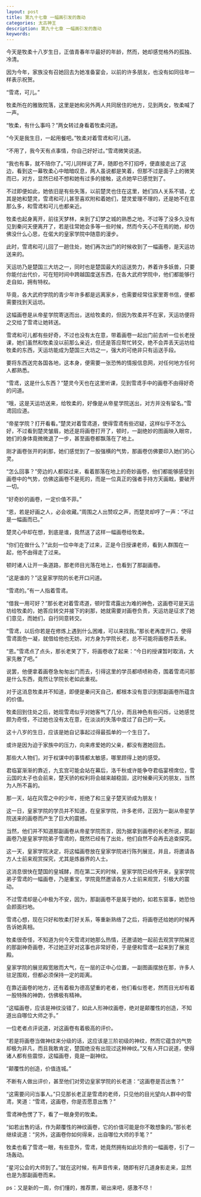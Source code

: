 ```yaml
---
layout: post
title: 第九十七章 一幅画引发的轰动
categories: 太古神王
description: 第九十七章 一幅画引发的轰动
keywords:
---
```


今天是牧柔十八岁生日，正值青春年华最好的年龄，然而，她却感觉格外的孤独、冷清。

因为今年，家族没有召她回去为她准备宴会，以前的许多朋友，也没有如同往年一样表示祝贺。

“雪鸢，可儿。”

牧柔所在的雅致院落，这里是她和另外两人共同居住的地方，见到两女，牧柔喊了一声。

“牧柔，有什么事吗？”两女转过身看着牧柔问道。

“今天是我生日，一起用餐吧。”牧柔对着雪鸢和可儿道。

“不用了，我今天有点事情，你自己好好过。”雪鸢微笑说道。

“我也有事，就不陪你了。”可儿同样说了声，随即也不打招呼，便直接走出了这边，看到这一幕牧柔心中暗暗叹息，两人虽说都是笑着，但那不过是面子上的微笑而已，对方，显然已经不想和她有过多的接触，这点她早已感觉到了。

不过即便如此，她依旧是有些失落，以前楚灵也住在这里，她们四人关系不错，尤其是她和楚灵，雪鸢和可儿甚至喜欢附和着她们，楚灵爱理不理的，还是她不在意那么多，和雪鸢和可儿也都亲近。

牧柔也起身离开，前往天梦林，来到了幻梦之城的熟悉之地，不过等了没多久没有见到秦问天便离开了，若是往常她会多等一些时候，然而今天心不在焉的她，却仿佛没什么心思，在偌大的皇家学院中随意的漫步。

此时，雪鸢和可儿回了一趟住处，她们再次出门的时候收到了一幅画卷，是天运坊送来的。

天运坊乃是楚国三大坊之一，同时也是楚国最大的运送势力，养着许多妖兽，只要你能付出代价，可在短时间中跨越国度送东西，在各大武府学院中，他们都能够行走自如，拥有特权。

毕竟，各大武府学院的青少年许多都是远离家乡，也需要经常往家里寄书信，便都需要找到天运坊。

这幅画卷是从帝星学院寄送而出，送给牧柔的，但因为牧柔并不在家，天运坊便将之交给了雪鸢让她转送。

雪鸢和可儿都有些好奇，不过也没有太在意，带着画卷一起出门前去听一位长老授课，她们虽然和牧柔没以前那么亲近，但还是答应帮忙转交，绝不会弄丢天运坊给牧柔的东西，天运坊能成为楚国三大坊之一，强大的可绝非只有运送手段。

要将东西送完各国各地，这本身，便需要一张恐怖的情报信息网，对任何地方任何人都熟悉。

“雪鸢，这是什么东西？”楚灵今天也在这里听课，见到雪鸢手中的画卷不由得好奇的问道。

“哦，这是天运坊送来，给牧柔的，好像是从帝星学院送出，对方并没有留名。”雪鸢回应道。

“帝星学院？打开看看。”楚灵对着雪鸢道，使得雪鸢有些迟疑，这样似乎不怎么好，不过看到楚灵皱眉，她还是将画卷打开了，顿时，一副绝妙的图画映入眼帘，她们的身体竟微微退了一步，甚至画卷都飘落在了地上。

刚才画卷张开的刹那，她们感觉到了一股强横的气势，那画卷仿佛要印入她们的心灵。

“怎么回事？”旁边的人都探过来，看着那落在地上的奇妙画卷，他们都能够感受到画卷中的气势，仿佛这画卷不是死的，而是一位真正的强者手持方天画戟，要破开一切。

“好奇妙的画卷，一定价值不菲。”

“恩，若是好画之人，必会收藏。”周围之人出赞叹之声，而楚灵却哼了一声：“不过是一幅画而已。”

楚灵心中却在想，到底是谁，竟然送了这样一幅画卷给牧柔。

“你们在做什么？”此刻一位中年走了过来，正是今日授课老师，看到人群围在一起，他不由得走了过来。

顿时诸人让开一条道路，那老师目光落在地上，也看到了那副画卷。

“这是谁的？”这皇家学院的长老开口问道。

“雪鸢的。”有一人指着雪鸢。

“借我一用可好？”那长老对着雪鸢道，顿时雪鸢露出为难的神色，这画卷可是天运坊给牧柔的，她答应转交并接下的刹那，她就需要对画卷负责，天运坊是征求了她们意见，而她们，自行同意转交。

“雪鸢，以后你若是在修炼上遇到什么困难，可以来找我。”那长老再度开口，使得雪鸢面色一凝，就借给他也无妨，对方身为学院长老，总不可能将画卷弄丢来。

“恩。”雪鸢点了点头，那长老笑了下，将画卷收了起来：“今日的授课暂时取消，大家先散了吧。”

说罢，他便拿着画卷急匆匆出门而去，引得这里的学员都啧啧称奇，围着雪鸢问那是什么东西，竟然让学院长老如此重视。

对于这消息牧柔并不知道，即便是秦问天自己，都根本没有意识到那副画卷所蕴含的价值。

牧柔回到住处之后，她现雪鸢似乎对她客气了几分，而且神色有些闪烁，让她感觉颇为奇怪，不过她也没有太在意，在淡淡的失落中度过了自己的一天。

这十八岁的生日，应该是她自记事起过得最孤单的一个生日了。

或许是因为迫于家族中的压力，向来疼爱她的父亲，都没有邀她回去。

那些大人物们，对于权谋中的事情都太敏感，哪里顾得上她的感受。

君临宴渐渐的靠近，九玄宫可能会站在幕后，洛千秋或许能争夺君临宴榜席位，雪云国的太子也会前来，楚天骄的权利将会越来越稳固，这时候秦问天的朋友，当然为人所不喜的。

那一天，站在风雪之中的少年，拒绝了和三皇子楚天骄成为朋友！

这一日，皇家学院的学员并不知道，在皇家学院，许多老师，正因为一副从帝星学院送来的画卷而产生了巨大的震撼。

当然，他们并不知道那副画卷从帝星学院而言，因为据拿到画卷的长老所说，那副画卷乃是皇家学院弟子雪鸢的，既然已经有了出处，他们自然不会再去追查探究。

这一天，皇家学院决定，将这幅画卷放在皇家学院进行陈列展览，并且，将邀请各方人士前来观赏探究，尤其是炼器界的人士。

这消息很快在楚国的皇城酵，而在第二天的时候，皇家学院已经传开来，皇家学院弟子雪鸢的一幅画卷，乃是重宝，学院竟然邀请各方人士前来观赏，引极大的震动。

不过雪鸢却是心中极为不安，因为，那副画卷不是属于她的，如若东窗事，她恐怕会颜面扫地。

雪鸢心想，现在只好和牧柔打好关系，等重新熟络了之后，将画卷还给她的时候再告诉她真相。

牧柔很奇怪，不知道为何今天雪鸢对她那么热情，还邀请她一起前去观赏学院展览的那副神奇画卷，不过她正好对这事也非常好奇，于是便和雪鸢一起来到了展览殿。

皇家学院的展览殿宽敞而大气，在一层的正中心位置，一副图画摆放在那，许多人驻足围观，但都必须保持一定的距离。

在靠近画卷的地方，还有着极为德高望重的老者，他们看似苍老，然而目光却有着一股特殊的神韵，仿佛极有精神。

“这幅画卷，应该是神纹没错了，如此人形神纹画卷，绝对是颠覆性的创造，不知道出自哪位大师之手。”

一位老者点评说道，对这画卷有着极高的评价。

“若是将画卷当做神纹来分级的话，这应该是三阶初级的神纹，然而它蕴含的气势却极为非凡，而且我敢肯定，楚国绝没有出现过这种神纹。”又有人开口说道，使得诸人都有些震惊，这幅画卷，竟是一副神纹。

“颠覆性的创造，价值连城。”

不断有人做出评价，甚至他们对旁边皇家学院的长老道：“这画卷是否出售？”

“这需要问问当事人。”只见那长老正是雪鸢的老师，只见他的目光望向人群中的雪鸢，笑道：“雪鸢，这画卷，你是否愿意出售？”

雪鸢神色愣了下，看了一眼身旁的牧柔。

“如若出售的话，作为颠覆性的神纹画卷，它的价值可能是你不敢想象的。”那长老继续说道：“另外，这画卷你如何得来，出自哪位大师的手笔？”

牧柔也看了雪鸢一眼，有些意外，雪鸢，她竟然拥有如此珍贵的一幅画卷，引了一场轰动。

“星河公会的大师到了。”就在这时候，有声音传来，随即有好几道身影走来，显然也是为那副画卷而来。

ps：又是新的一周，你们懂的，推荐票，砸出来吧，感激不尽！
